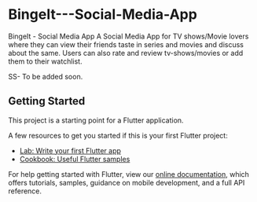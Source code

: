 # BingeIt---Social-Media-App
BingeIt - Social Media App
A Social Media App for TV shows/Movie lovers where they can view their friends taste in series and
movies and discuss about the same. Users can also rate and review tv-shows/movies or add them to
their watchlist.

SS- To be added soon.

## Getting Started

This project is a starting point for a Flutter application.

A few resources to get you started if this is your first Flutter project:

- [Lab: Write your first Flutter app](https://flutter.dev/docs/get-started/codelab)
- [Cookbook: Useful Flutter samples](https://flutter.dev/docs/cookbook)

For help getting started with Flutter, view our
[online documentation](https://flutter.dev/docs), which offers tutorials,
samples, guidance on mobile development, and a full API reference.

